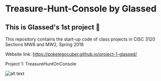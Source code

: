 # Treasure-Hunt-Console by Glassed
## This is Glassed's 1st project 🙂

This repository contains the start-up code of class projects in
CISC 3120 Sections MW8 and MW2, Spring 2018

Website link: https://pokelegocuber.github.io/project-1-glassed/

Project 1: TreasureHuntOnConsole

![alt text](https://d2gg9evh47fn9z.cloudfront.net/800px_COLOURBOX25358362.jpg "Image of Treasure Chest")
